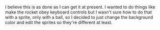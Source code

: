 I believe this is as done as I can get it at present. I wanted to do things like make the rocket obey keyboard controls but I wasn't sure how to do that with a sprite, only with a ball, so I decided to just change the background color and edit the sprites so they're different at least. 
